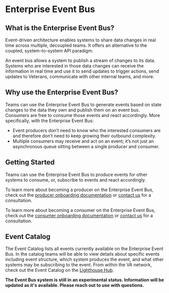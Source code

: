 # Enterprise Event Bus

## What is the Enterprise Event Bus? 
Event-driven architecture enables systems to share data changes in real time across multiple, decoupled teams. It offers an alternative to the coupled, system-to-system API paradigm.

An event bus allows a system to publish a stream of changes to its data. Systems who are interested in those data changes can receive the information in real time and use it to send updates to trigger actions, send updates to Veterans, communicate with other internal teams, and more.
 

## Why use the Enterprise Event Bus?
Teams can use the Enterprise Event Bus to generate events based on state changes to the data they own and publish them on an event bus. Consumers are free to consume those events and react accordingly. More specifically, with the Enterprise Event Bus:

- Event producers don’t need to know who the interested consumers are and therefore don’t need to keep growing their outbound complexity. 
- Multiple consumers may receive and act on an event; it’s not just an asynchronous queue sitting between a single producer and consumer.

## Getting Started
Teams can use the Enterprise Event Bus to produce events for other systems to consume, or, subscribe to events and react accordingly.

To learn more about becoming a producer on the Enterprise Event Bus, check out the [producer onboarding documentation](producer-onboarding.md) or [contact us](support/get-support.md) for a consultation. 

To learn more about becoming a consumer on the Enterprise Event Bus, check out the [consumer onboarding documentation](consumer-onboarding.md) or [contact us](support/get-support.md) for a consultation. 

## Event Catalog
The Event Catalog lists all events currently available on the Enterprise Event Bus. In the catalog teams will be able to view details about specific events including event structure, which system produces the event, and what other systems may be subscribing to the event. From within the VA network, check out the Event Catalog on the [Lighthouse Hub]().

**The Event Bus system is still in an experimental status. Information will be updated as it's available. Please reach out to use with questions.**
